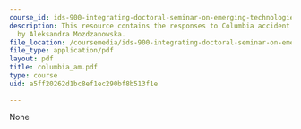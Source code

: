 ```yaml
---
course_id: ids-900-integrating-doctoral-seminar-on-emerging-technologies-fall-2005
description: This resource contains the responses to Columbia accident investigation
  by Aleksandra Mozdzanowska.
file_location: /coursemedia/ids-900-integrating-doctoral-seminar-on-emerging-technologies-fall-2005/a5ff20262d1bc8ef1ec290bf8b513f1e_columbia_am.pdf
file_type: application/pdf
layout: pdf
title: columbia_am.pdf
type: course
uid: a5ff20262d1bc8ef1ec290bf8b513f1e

---
```

None